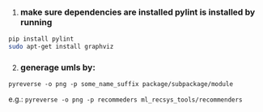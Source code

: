 1. ### make sure dependencies are installed pylint is installed by running
 
```bash
pip install pylint
sudo apt-get install graphviz
```

2. ### generage umls by:
 
`pyreverse -o png -p some_name_suffix package/subpackage/module` 

e.g.:  `pyreverse -o png -p recommeders ml_recsys_tools/recommenders`